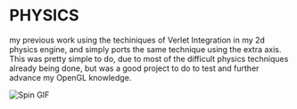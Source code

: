 # PHYSICS

my previous work using the techiniques of Verlet Integration in my 2d physics engine, and simply ports the same technique using the extra axis. This was pretty simple to do, due to most of the difficult physics techniques already being done, but was a good project to do to test and further advance my OpenGL knowledge.

![Spin GIF](./Images/spin.gif)

